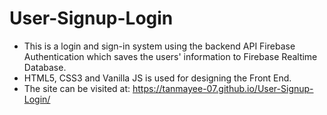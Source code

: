 # User-Signup-Login

- This is a login and sign-in system using the backend API Firebase Authentication which saves the users' information to Firebase Realtime Database. 
- HTML5, CSS3 and Vanilla JS is used for designing the Front End.
- The site can be visited at: https://tanmayee-07.github.io/User-Signup-Login/
